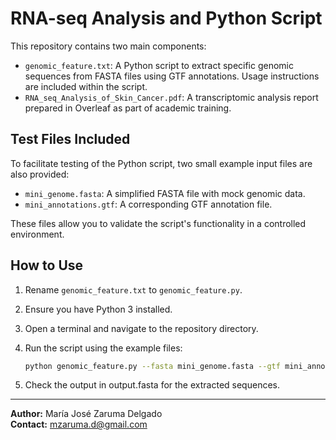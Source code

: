 # RNA-seq Analysis and Python Script

This repository contains two main components:

- `genomic_feature.txt`: A Python script to extract specific genomic sequences from FASTA files using GTF annotations. Usage instructions are included within the script.
- `RNA_seq_Analysis_of_Skin_Cancer.pdf`: A transcriptomic analysis report prepared in Overleaf as part of academic training.

## Test Files Included

To facilitate testing of the Python script, two small example input files are also provided:

- `mini_genome.fasta`: A simplified FASTA file with mock genomic data.
- `mini_annotations.gtf`: A corresponding GTF annotation file.

These files allow you to validate the script's functionality in a controlled environment.

## How to Use

1. Rename `genomic_feature.txt` to `genomic_feature.py`.
2. Ensure you have Python 3 installed.
3. Open a terminal and navigate to the repository directory.
4. Run the script using the example files:

   ```bash
   python genomic_feature.py --fasta mini_genome.fasta --gtf mini_annotations.gtf --features gene --output output.fasta
5. Check the output in output.fasta for the extracted sequences.

---

**Author:** María José Zaruma Delgado  
**Contact:** mzaruma.d@gmail.com

